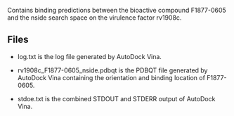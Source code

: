 Contains binding predictions between the bioactive compound F1877-0605 and the nside search space on the virulence factor rv1908c.

## Files

- log.txt is the log file generated by AutoDock Vina.

- rv1908c_F1877-0605_nside.pdbqt is the PDBQT file generated by AutoDock Vina containing the orientation and binding location of F1877-0605.

- stdoe.txt is the combined STDOUT and STDERR output of AutoDock Vina.

